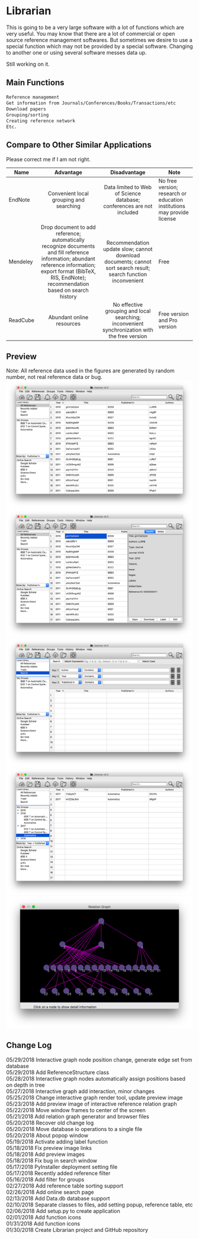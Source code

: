 # Librarian
This is going to be a very large software with a lot of functions which are very useful.
You may know that there are a lot of commercial or open source reference management softwares. But sometimes we desire to use a special function which may not be provided by a special software. Changing to another one or using several software messes data up.

Still working on it.

## Main Functions
    Reference management
    Get information from Journals/Conferences/Books/Transactions/etc
    Download papers
    Grouping/sorting
    Creating reference network
    Etc.

## Compare to Other Similar Applications  
Please correct me if I am not right.   

| Name | Advantage | Disadvantage | Note |
| ---- | :-------: | :----------: | ---- |
| EndNote  | Convenient local grouping and searching | Data limited to Web of Science database; conferences are not included | No free version; research or education institutions may provide license |
| Mendeley | Drop document to add reference; automatically recognize documents and fill reference information; abundant reference information; export format (BibTeX, RIS, EndNote); recommendation based on search history | Recommendation update slow; cannot download documents; cannot sort search result; search function inconvenient | Free |
| ReadCube | Abundant online resources | No effective grouping and local searching; inconvenient synchronization with the free version | Free version and Pro version |

## Preview  
Note: All reference data used in the figures are generated by random number, not real reference data or bug.  
![alt text](https://github.com/liutairan/Librarian/blob/master/Pictures/Snip20180518_2.png "Local library")
![alt text](https://github.com/liutairan/Librarian/blob/master/Pictures/Snip20180518_3.png "Detail of reference")
![alt text](https://github.com/liutairan/Librarian/blob/master/Pictures/Snip20180518_4.png "Search page")
![alt text](https://github.com/liutairan/Librarian/blob/master/Pictures/Snip20180518_5.png "Group page")
![alt text](https://github.com/liutairan/Librarian/blob/master/Pictures/Snip20180529_21.png "Interactive relation graph")

## Change Log   
05/29/2018 Interactive graph node position change, generate edge set from database  
05/29/2018 Add ReferenceStructure class  
05/28/2018 Interactive graph nodes automatically assign positions based on depth in tree  
05/27/2018 Interactive graph add interaction, minor changes  
05/25/2018 Change interactive graph render tool, update preview image   
05/23/2018 Add preview image of interactive reference relation graph  
05/22/2018 Move window frames to center of the screen  
05/21/2018 Add relation graph generator and browser files  
05/20/2018 Recover old change log  
05/20/2018 Move database io operations to a single file  
05/20/2018 About popop window  
05/19/2018 Activate adding label function  
05/18/2018 Fix preview image links  
05/18/2018 Add preview images  
05/18/2018 Fix bug in search window  
05/17/2018 PyInstaller deployment setting file  
05/17/2018 Recently added reference filter  
05/16/2018 Add filter for groups  
02/27/2018 Add reference table sorting support  
02/26/2018 Add online search page  
02/13/2018 Add Data.db database support  
02/10/2018 Separate classes to files, add setting popup, reference table, etc  
02/06/2018 Add setup.py to create application  
02/01/2018 Add function icons  
01/31/2018 Add function icons  
01/30/2018 Create Librarian project and GitHub repository  
